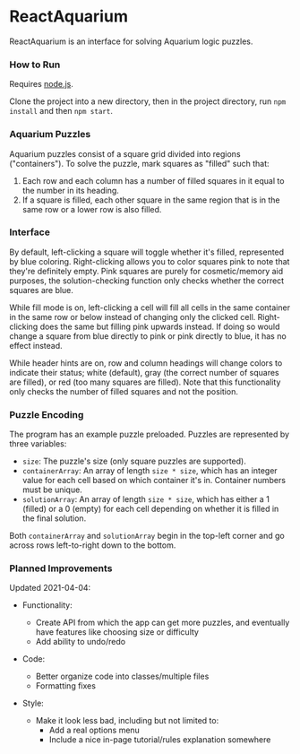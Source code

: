 # ReactAquarium

ReactAquarium is an interface for solving Aquarium logic puzzles.

### How to Run

Requires [node.js](https://nodejs.org/en/).

Clone the project into a new directory, then in the project directory, run `npm install` and then `npm start`.

### Aquarium Puzzles

Aquarium puzzles consist of a square grid divided into regions ("containers"). To solve the puzzle, mark squares as "filled" such that:

1. Each row and each column has a number of filled squares in it equal to the number in its heading.
2. If a square is filled, each other square in the same region that is in the same row or a lower row is also filled.

### Interface

By default, left-clicking a square will toggle whether it's filled, represented by blue coloring.  Right-clicking allows you to color squares pink to note that they're definitely empty.  Pink squares are purely for cosmetic/memory aid purposes, the solution-checking function only checks whether the correct squares are blue.

While fill mode is on, left-clicking a cell will fill all cells in the same container in the same row or below instead of changing only the clicked cell. Right-clicking does the same but filling pink upwards instead. If doing so would change a square from blue directly to pink or pink directly to blue, it has no effect instead.

While header hints are on, row and column headings will change colors to indicate their status; white (default), gray (the correct number of squares are filled), or red (too many squares are filled).  Note that this functionality only checks the number of filled squares and not the position.

### Puzzle Encoding

The program has an example puzzle preloaded.  Puzzles are represented by three variables:

* `size`: The puzzle's size (only square puzzles are supported).
* `containerArray`: An array of length `size * size`, which has an integer value for each cell based on which container it's in. Container numbers must be unique.
* `solutionArray`: An array of length `size * size`, which has either a 1 (filled) or a 0 (empty) for each cell depending on whether it is filled in the final solution.

Both `containerArray` and `solutionArray` begin in the top-left corner and go across rows left-to-right down to the bottom.

### Planned Improvements

Updated 2021-04-04:

* Functionality:
    * Create API from which the app can get more puzzles, and eventually have features like choosing size or difficulty
    * Add ability to undo/redo

* Code:
    * Better organize code into classes/multiple files
    * Formatting fixes

* Style:
    * Make it look less bad, including but not limited to:
        * Add a real options menu
        * Include a nice in-page tutorial/rules explanation somewhere